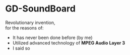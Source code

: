 <h1>GD-SoundBoard</h1>
<p>Revolutionary invention, <br>for the reasons of:<p>
<ul>
  <li>It has never been done before (by me)</li>
  <li>Utilized advanced technology of <b>MPEG Audio Layer 3</b></li>
  <li>I said so</li>
</ul>
